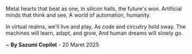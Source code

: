 Metal hearts that beat as one,
In silicon halls, the future's won.
Artificial minds that think and see,
A world of automation, humanity.

In virtual realms, we'll live and play,
As code and circuitry hold sway.
The machines will learn, adapt, and grow,
And human dreams will slowly go.

~ <b>By Sazumi Copilot</b> - 20 Maret 2025